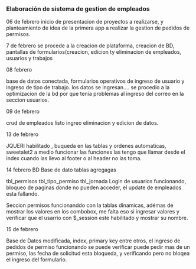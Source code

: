 ### Elaboración de sistema de gestion de empleados ####

06 de febrero inicio de presentacion de proyectos a realizarse, y planteamiento de idea de la primera app a realizar 
la gestion de pedidos de permisos.


7 de febrero
se procede a la creacion de plataforma, creacion de BD, pantallas de formularios(creacion, edicion ty eliminacion de empleados, usuarios y trabajos


08 febrero

base de datos conectada, formularios operativos de ingreso de usuario y ingreso de tipo de trabajo.
los datos se ingresan.... se procedio a la optimizacion de la bd por que tenia problemas al ingreso del correo en la seccion usuarios.


09 de febrero

crud de empleados listo ingreo eliminacion y edicion de datos.


13 de febrero

JQUERI habilitado , buqueda en las tablas y ordenes automaticas, sweetalet2 a medio funcionar las funciones las tengo que llamar desde el index
cuando las llevo al footer o al header no las toma.






14 febrero BD
Base de dato tablas agregagas

tbl_permisos
tbl_tipo_permiso
tbl_jornada
Login de usuarios funcionando, bloqueo de paginas donde no pueden acceder, el update de empleados esta fallando.

Seccion permisos funcionanddo con la tablas dinamicas, adémas de mostrar los valores en los combobox, me falta eso si ingresar valores
y verificar que el usarrio con $_session este habilitado y mostrar su nombre.


15 de febrero

Base de Datos modificada, index, primary key entre otros, el ingreso de pedidos de permiso funcionando
se puede verificar puede pedir mas de un permiso, las fecha de solicitud esta bloqueda, y verificando pero no bloqea el ingreso del formulario.

